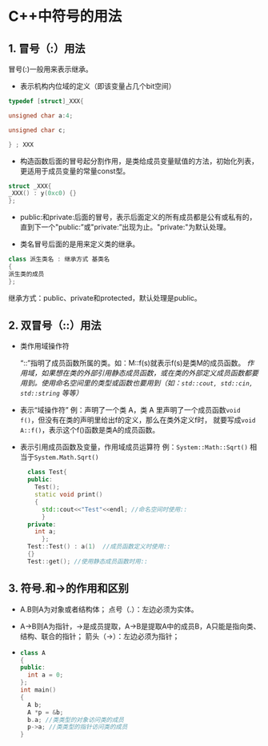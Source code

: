 # C++中符号的用法

## 1. 冒号（:）用法

冒号(:)一般用来表示继承。

- 表示机构内位域的定义（即该变量占几个bit空间）

```c++
typedef [struct]_XXX{

unsigned char a:4;

unsigned char c;

} ; XXX
```

- 构造函数后面的冒号起分割作用，是类给成员变量赋值的方法，初始化列表，更适用于成员变量的常量const型。

```c++
struct _XXX{
_XXX() : y(0xc0) {}
};
```

- public:和private:后面的冒号，表示后面定义的所有成员都是公有或私有的，直到下一个"public:”或"private:”出现为止。"private:"为默认处理。

- 类名冒号后面的是用来定义类的继承。

```c++
class 派生类名 : 继承方式 基类名
{
派生类的成员
};
```

继承方式：public、private和protected，默认处理是public。

## 2. 双冒号（::）用法

- 类作用域操作符

  “::”指明了成员函数所属的类。如：M::f(s)就表示f(s)是类M的成员函数。
  *作用域，如果想在类的外部引用静态成员函数，或在类的外部定义成员函数都要用到。使用命名空间里的类型或函数也要用到（如：`std::cout, std::cin, std::string` 等等）*

- 表示“域操作符”
  例：声明了一个类 A，类 A 里声明了一个成员函数`void f()`，但没有在类的声明里给出f的定义，那么在类外定义f时， 就要写成`void A::f()`，表示这个f()函数是类A的成员函数。

- 表示引用成员函数及变量，作用域成员运算符
  例：`System::Math::Sqrt()` 相当于`System.Math.Sqrt()`

  ```C++
    class Test{
    public:
      Test();
      static void print() 
      {
        std::cout<<"Test"<<endl; //命名空间时使用::
        }
    private:
      int a;
        };
    Test::Test() : a(1)  //成员函数定义时使用::
    {}
    Test::get(); //使用静态成员函数时用::
  ```

## 3. 符号.和->的作用和区别

- A.B则A为对象或者结构体；
  点号（.）：左边必须为实体。

- A->B则A为指针，->是成员提取，A->B是提取A中的成员B，A只能是指向类、结构、联合的指针；
  箭头（->）：左边必须为指针；

- ```c++
  class A
  {
  public:
    int a = 0;
  };
  int main()
  {
    A b;
    A *p = &b;
    b.a; //类类型的对象访问类的成员
    p->a; //类类型的指针访问类的成员
  }
  ```

  

```

```